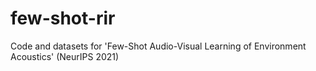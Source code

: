 # few-shot-rir
Code and datasets for 'Few-Shot Audio-Visual Learning of Environment Acoustics' (NeurIPS 2021)
